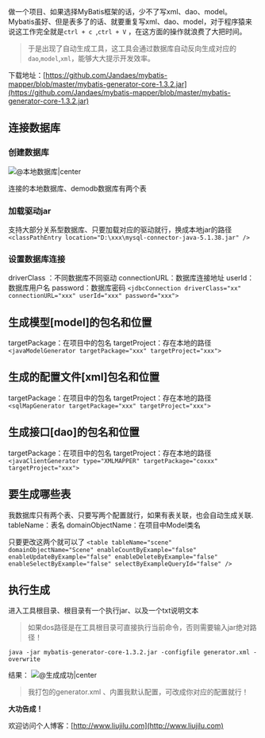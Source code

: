 做一个项目、如果选择MyBatis框架的话，少不了写xml、dao、model。
Mybatis虽好、但是表多了的话、就要重复写xml、dao、model，对于程序猿来说这工作完全就是`ctrl + c `,`ctrl + V` ，在这方面的操作就浪费了大把时间。

> 于是出现了自动生成工具，这工具会通过数据库自动反向生成对应的`dao`,`model`,`xml`，能够大大提示开发效率。

下载地址：[https://github.com/Jandaes/mybatis-mapper/blob/master/mybatis-generator-core-1.3.2.jar](https://github.com/Jandaes/mybatis-mapper/blob/master/mybatis-generator-core-1.3.2.jar) 

<!--more-->

## 连接数据库
### 创建数据库
![@本地数据库|center](http://i1.piimg.com/567571/b0a2373817a6b8d8.jpg)

连接的本地数据库、demodb数据库有两个表


### 加载驱动jar
支持大部分关系型数据库、只要加载对应的驱动就行，换成本地jar的路径
`<classPathEntry location="D:\xxx\mysql-connector-java-5.1.38.jar" />`

### 设置数据库连接
driverClass ：不同数据库不同驱动
connectionURL：数据库连接地址
userId：数据库用户名
password：数据库密码
`<jdbcConnection driverClass="xx" connectionURL="xxx" userId="xxx" password="xxx">`
		
## 生成模型[model]的包名和位置
targetPackage：在项目中的包名
targetProject：存在本地的路径
`<javaModelGenerator targetPackage="xxx" targetProject="xxx">`

## 生成的配置文件[xml]包名和位置
targetPackage：在项目中的包名
targetProject：存在本地的路径
`<sqlMapGenerator targetPackage="xxx" targetProject="xxx">`

## 生成接口[dao]的包名和位置
targetPackage：在项目中的包名
targetProject：存在本地的路径
`<javaClientGenerator type="XMLMAPPER" targetPackage="coxxx" targetProject="xxx">`

## 要生成哪些表
我数据库只有两个表、只要写两个配置就行，如果有表关联，也会自动生成关联.
tableName：表名
domainObjectName：在项目中Model类名

只要更改这两个就可以了
`<table tableName="scene" domainObjectName="Scene" enableCountByExample="false" enableUpdateByExample="false" enableDeleteByExample="false" enableSelectByExample="false" selectByExampleQueryId="false" />`

## 执行生成
进入工具根目录、根目录有一个执行jar、以及一个txt说明文本
>如果dos路径是在工具根目录可直接执行当前命令，否则需要输入jar绝对路径！

`java -jar mybatis-generator-core-1.3.2.jar -configfile generator.xml -overwrite`

结果：
![@生成成功|center](http://p1.bqimg.com/567571/1d998300e6cb45e8.jpg)


> 我打包的generator.xml 、内置我默认配置，可改成你对应的配置就行！

**大功告成！**

欢迎访问个人博客：[http://www.liujilu.com](http://www.liujilu.com)
